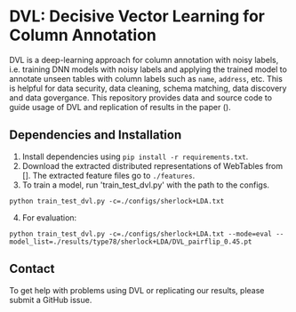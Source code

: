 # DVL: Decisive Vector Learning for Column Annotation 

DVL is a deep-learning approach for column annotation with noisy labels, i.e. training DNN models with noisy labels and applying the trained model to annotate unseen tables with column labels such as `name`, `address`, etc. This is helpful for data security, data cleaning, schema matching, data discovery and data govergance. This repository provides data and source code to guide usage of DVL and replication of results in the paper (). 

## Dependencies and Installation

1. Install dependencies using `pip install -r requirements.txt`.
2. Download the extracted distributed representations of WebTables from []. The extracted feature files go to `./features`.
3. To train a model, run 'train_test_dvl.py' with the path to the configs.

```shell
python train_test_dvl.py -c=./configs/sherlock+LDA.txt
```

4. For evaluation:

```shell
python train_test_dvl.py -c=./configs/sherlock+LDA.txt --mode=eval --model_list=./results/type78/sherlock+LDA/DVL_pairflip_0.45.pt
``` 

## Contact 

To get help with problems using DVL or replicating our results, please submit a GitHub issue.


